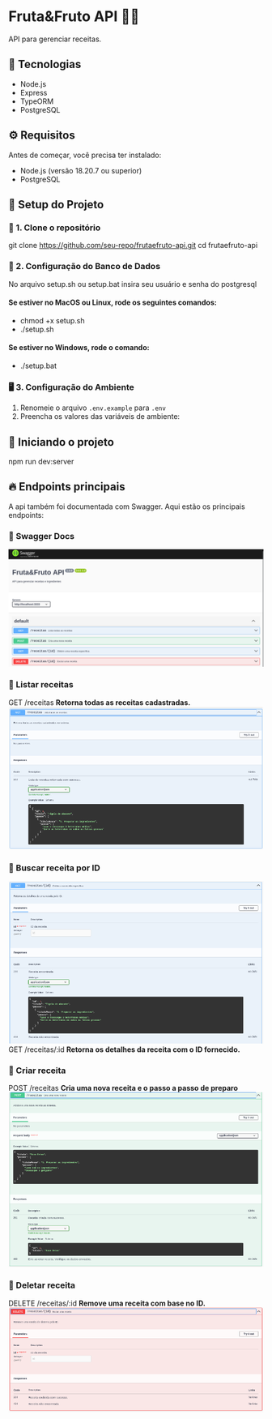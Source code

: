 
# Fruta&Fruto API 🍏🍓

API para gerenciar receitas.

## 🔧 Tecnologias
- Node.js
- Express
- TypeORM
- PostgreSQL

## ⚙️ Requisitos
Antes de começar, você precisa ter instalado:

- Node.js (versão 18.20.7 ou superior)
- PostgreSQL

## 👾 Setup do Projeto

### 📌 1. Clone o repositório
git clone https://github.com/seu-repo/frutaefruto-api.git
cd frutaefruto-api

### 🐘 2. Configuração do Banco de Dados
No arquivo setup.sh ou setup.bat insira seu usuário e senha do postgresql 

#### Se estiver no MacOS ou Linux, rode os seguintes comandos: 
- chmod +x setup.sh
- ./setup.sh

#### Se estiver no Windows, rode o comando: 
- ./setup.bat
  
### 🖥 3. Configuração do Ambiente

1. Renomeie o arquivo `.env.example` para `.env`
2. Preencha os valores das variáveis de ambiente:

## 🚀 Iniciando o projeto
npm run dev:server

## 🔥 Endpoints principais
A api também foi documentada com Swagger. Aqui estão os principais endpoints: 

### 📌 Swagger Docs
![Texto Alternativo](images/swaggerPaths.png)

### 📌 Listar receitas
GET /receitas **Retorna todas as receitas cadastradas.**
![Texto Alternativo](images/getReceitas.png)

### 📌 Buscar receita por ID
![Texto Alternativo](images/getReceita.png)
GET /receitas/:id **Retorna os detalhes da receita com o ID fornecido.**

### 📌 Criar receita
POST /receitas **Cria uma nova receita e o passo a passo de preparo**
![Texto Alternativo](images/postReceitas.png)

### 📌 Deletar receita
DELETE /receitas/:id **Remove uma receita com base no ID.**
![Texto Alternativo](images/deleteReceita.png)

